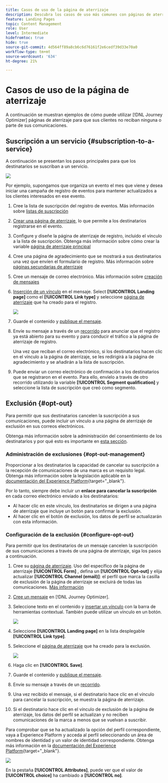 ```yaml
---
title: Casos de uso de la página de aterrizaje
description: Descubra los casos de uso más comunes con páginas de aterrizaje en Journey Optimizer
feature: Landing Pages
topic: Content Management
role: User
level: Intermediate
hidefromtoc: true
hide: true
source-git-commit: 4d564ff89a8cb6c6d76161f2e6cedf39d33e70a0
workflow-type: tm+mt
source-wordcount: '634'
ht-degree: 21%

---
```


# Casos de uso de la página de aterrizaje

A continuación se muestran ejemplos de cómo puede utilizar [!DNL Journey Optimizer] páginas de aterrizaje para que sus clientes no reciban ninguna o parte de sus comunicaciones.

<!--The main use cases are:
* Subscription to a service
* Opt-in
* Opt-out-->

## Suscripción a un servicio {#subscription-to-a-service}

A continuación se presentan los pasos principales para que los destinatarios se suscriban a un servicio.

![](../assets/lp_subscription-uc.png)

Por ejemplo, supongamos que organiza un evento el mes que viene y desea iniciar una campaña de registro de eventos para mantener actualizados a los clientes interesados en ese evento.

1. Cree la lista de suscripción del registro de eventos. Más información sobre [listas de suscripción](subscription-list.md)

1. [Crear una página de aterrizaje](create-lp.md), lo que permite a los destinatarios registrarse en el evento.

1. Configure y diseñe la página de aterrizaje de registro, incluido el vínculo a la lista de suscripción. Obtenga más información sobre cómo crear la variable [página de aterrizaje principal](create-lp.md#configure-primary-page)

1. Cree una página de agradecimiento que se mostrará a sus destinatarios una vez que envíen el formulario de registro. Más información sobre [páginas secundarias de aterrizaje](create-lp.md#configure-subpages)

1. Cree un mensaje de correo electrónico. Más información sobre [creación de mensajes](../create-message.md)

1. [Inserción de un vínculo](../message-tracking.md#insert-links) en el mensaje. Select **[!UICONTROL Landing page]** como el **[!UICONTROL Link type]** y seleccione [página de aterrizaje](create-lp.md#configure-primary-page) que ha creado para el registro.

   ![](../assets/lp_subscription-uc-link.png)

1. Guarde el contenido y [publique el mensaje](../publish-manage-message.md).

1. Envíe su mensaje a través de un [recorrido](../building-journeys/journey.md) para anunciar que el registro ya está abierto para su evento y para conducir el tráfico a la página de aterrizaje de registro.

   Una vez que reciban el correo electrónico, si los destinatarios hacen clic en el vínculo a la página de aterrizaje, se les redirigirá a la página de agradecimiento y se añadirán a la lista de suscripción.

1. Puede enviar un correo electrónico de confirmación a los destinatarios que se registraron en el evento. Para ello, envíelo a través de otro recorrido utilizando la variable **[!UICONTROL Segment qualification]** y seleccione la lista de suscripción que creó como segmento.

<!--The event registration's subscription list tracks the profiles who registered and you can send them targeted event updates.-->

## Exclusión {#opt-out}

Para permitir que sus destinatarios cancelen la suscripción a sus comunicaciones, puede incluir un vínculo a una página de aterrizaje de exclusión en sus correos electrónicos.

Obtenga más información sobre la administración del consentimiento de los destinatarios y por qué esto es importante en [esta sección](../consent.md).

### Administración de exclusiones {#opt-out-management}

Proporcionar a los destinatarios la capacidad de cancelar su suscripción a la recepción de comunicaciones de una marca es un requisito legal. Obtenga más información sobre la legislación aplicable en la [documentación del Experience Platform](https://experienceleague.adobe.com/docs/experience-platform/privacy/regulations/overview.html#regulations){target=&quot;_blank&quot;}.

Por lo tanto, siempre debe incluir un **enlace para cancelar la suscripción** en cada correo electrónico enviado a los destinatarios:

* Al hacer clic en este vínculo, los destinatarios se dirigen a una página de aterrizaje que incluye un botón para confirmar la exclusión.
* Al hacer clic en el botón de exclusión, los datos de perfil se actualizarán con esta información.

### Configuración de la exclusión {#configure-opt-out}

Para permitir que los destinatarios de un mensaje cancelen la suscripción de sus comunicaciones a través de una página de aterrizaje, siga los pasos a continuación.

1. Cree su [página de aterrizaje](create-lp.md). Uso del específico de la página de aterrizaje **[!UICONTROL Form]** , defina un **[!UICONTROL Opt-out]** y elija actualizar **[!UICONTROL Channel (email)]**: el perfil que marca la casilla de exclusión de la página de aterrizaje se excluirá de todas las comunicaciones. [Más información](design-lp.md)

   <!--You can also build your own landing page and host it on the third-party system of your choice. To keep?-->

1. [Cree un mensaje](../create-message.md) en [!DNL Journey Optimizer].

1. Seleccione texto en el contenido y [insertar un vínculo](../message-tracking.md#insert-links) con la barra de herramientas contextual. También puede utilizar un vínculo en un botón.

   ![](../assets/lp_opt-out-insert-link.png)

1. Seleccione **[!UICONTROL Landing page]** en la lista desplegable **[!UICONTROL Link type]**.

1. Seleccione el [página de aterrizaje](create-lp.md#configure-primary-page) que ha creado para la exclusión.

   ![](../assets/lp_opt-out-landing-page.png)

1. Haga clic en **[!UICONTROL Save]**.

1. Guarde el contenido y [publique el mensaje](../publish-manage-message.md).

1. Envíe su mensaje a través de un [recorrido](../building-journeys/journey.md).

1. Una vez recibido el mensaje, si el destinatario hace clic en el vínculo para cancelar la suscripción, se muestra la página de aterrizaje.

   <!--![](../assets/lp_opt-out-lp-example.png)-->

1. Si el destinatario hace clic en el vínculo de exclusión de la página de aterrizaje, los datos del perfil se actualizan y no reciben comunicaciones de la marca a menos que se vuelvan a suscribir.

   <!--The opted-out recipient is then redirected to a confirmation message screen indicating that opting out was successful.-->

   <!--![](../assets/lp_opt-out-confirmation-example.png)-->

Para comprobar que se ha actualizado la opción del perfil correspondiente, vaya a Experience Platform y acceda al perfil seleccionando un área de nombres de identidad y un valor de identidad correspondiente. Obtenga más información en la [documentación del Experience Platform](https://experienceleague.adobe.com/docs/experience-platform/profile/ui/user-guide.html#getting-started){target=&quot;_blank&quot;}.

![](../assets/lp_opt-out-profile-choice.png)

En la pestaña **[!UICONTROL Attributes]**, puede ver que el valor de **[!UICONTROL choice]** ha cambiado a **[!UICONTROL no]**.

<!--

### Other ways to opt out

You can also enable your recipients to unsubscribe whithout using landing pages.

* **One-click opt-out**

    You can add a one-click opt-out link into your email content. This will enable your recipients to quickly unsubscribe from your communications, without being redirected to a landing page where they need to confirm opting out. [Learn more](../message-tracking.md#one-click-opt-out-link)

* **Unsubscribe link in header**

    If the recipients' email client supports displaying an unsubscribe link in the email header, emails sent with [!DNL Journey Optimizer] automatically include this link. [Learn more](../consent.md#unsubscribe-email)
-->